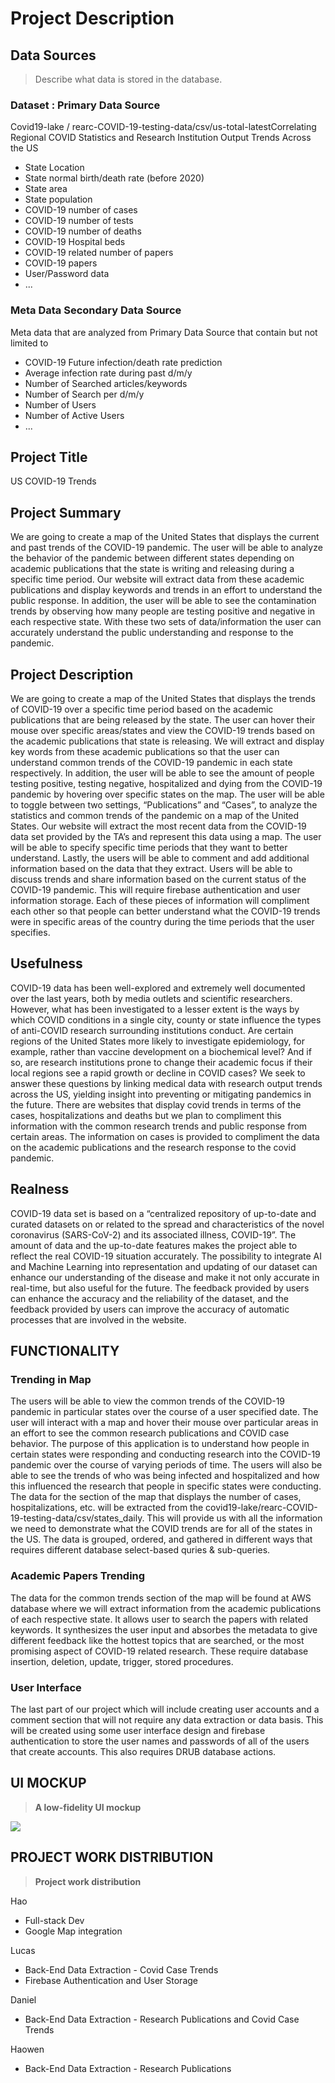 # Project Description

## Data Sources

>  Describe what data is stored in the database.

### Dataset : Primary Data Source

Covid19-lake / rearc-COVID-19-testing-data/csv/us-total-latestCorrelating Regional COVID Statistics and Research Institution Output Trends Across the US

* State Location
* State normal birth/death rate (before 2020)
* State area
* State population
* COVID-19 number of cases
* COVID-19 number of tests
* COVID-19 number of deaths
* COVID-19 Hospital beds
* COVID-19 related number of papers
* COVID-19 papers
* User/Password data
* ...

### Meta Data Secondary Data Source

Meta data that are analyzed from Primary Data Source that contain but not limited to

* COVID-19 Future infection/death rate prediction
* Average infection rate during past d/m/y
* Number of Searched articles/keywords 
* Number of Search per d/m/y
* Number of Users
* Number of Active Users
* ...

## Project Title 

US COVID-19 Trends 

## Project Summary


We are going to create a map of the United States that displays the current and past trends of the COVID-19 pandemic. The user will be able to analyze the behavior of the pandemic between different states depending on academic publications that the state is writing and releasing during a specific time period. Our website will extract data from these academic publications and display keywords and trends in an effort to understand the public response. In addition, the user will be able to see the contamination trends by observing how many people are testing positive and negative in each respective state. With these two sets of data/information the user can accurately understand the public understanding and response to the pandemic. 

## Project Description


We are going to create a map of the United States that displays the trends of COVID-19 over a specific time period based on the academic publications that are being released by the state. The user can hover their mouse over specific areas/states and view the COVID-19 trends based on the academic publications that state is releasing. We will extract and display key words from these academic publications so that the user can understand common trends of the COVID-19 pandemic in each state respectively. 
In addition, the user will be able to see the amount of people testing positive, testing negative, hospitalized and dying from the COVID-19 pandemic by hovering over specific states on the map. The user will be able to toggle between two settings, “Publications” and “Cases”, to analyze the statistics and common trends of the pandemic on a map of the United States. Our website will extract the most recent data from the COVID-19 data set provided by the TA’s and represent this data using a map. The user will be able to specify specific time periods that they want to better understand. 
Lastly, the users will be able to comment and add additional information based on the data that they extract. Users will be able to discuss trends and share information based on the current status of the COVID-19 pandemic. This will require firebase authentication and user information storage. 
Each of these pieces of information will compliment each other so that people can better understand what the COVID-19 trends were in specific areas of the country during the time periods that the user specifies. 

## Usefulness

COVID-19 data has been well-explored and extremely well documented over the last years, both by media outlets and scientific researchers. However, what has been investigated to a lesser extent is the ways by which COVID conditions in a single city, county or state influence the types of anti-COVID research surrounding institutions conduct. Are certain regions of the United States more likely to investigate epidemiology, for example, rather than vaccine development on a biochemical level? And if so, are research institutions prone to change their academic focus if their local regions see a rapid growth or decline in COVID cases? We seek to answer these questions by linking medical data with research output trends across the US, yielding insight into preventing or mitigating pandemics in the future.
There are websites that display covid trends in terms of the cases, hospitalizations and deaths but we plan to compliment this information with the common research trends and public response from certain areas. The information on cases is provided to compliment the data on the academic publications and the research response to the covid pandemic. 

## Realness

COVID-19 data set is based on a “centralized repository of up-to-date and curated datasets on or related to the spread and characteristics of the novel coronavirus (SARS-CoV-2) and its associated illness, COVID-19”. The amount of data and the up-to-date features makes the project able to reflect the real COVID-19 situation accurately. 
The possibility to integrate AI and Machine Learning into representation and updating of our dataset can enhance our understanding of the disease and make it not only accurate in real-time, but also useful for the future. The feedback provided by users can enhance the accuracy and the reliability of the dataset, and the feedback provided by users can improve the accuracy of automatic processes that are involved in the website.

## FUNCTIONALITY

### Trending in Map

The users will be able to view the common trends of the COVID-19 pandemic in particular states over the course of a user specified date. The user will interact with a map and hover their mouse over particular areas in an effort to see the common research publications and COVID case behavior. The purpose of this application is to understand how people in certain states were responding and conducting research into the COVID-19 pandemic over the course of varying periods of time. The users will also be able to see the trends of who was being infected and hospitalized and how this influenced the research that people in specific states were conducting. The data for the section of the map that displays the number of cases, hospitalizations, etc. will be extracted from the covid19-lake/rearc-COVID-19-testing-data/csv/states_daily. This will provide us with all the information we need to demonstrate what the COVID trends are for all of the states in the US.  The data is grouped, ordered, and gathered in different ways that requires different database select-based quries & sub-queries.

### Academic Papers Trending

The data for the common trends section of the map will be found at AWS database where we will extract information from the academic publications of each respective state. It allows user to search the papers with related keywords. It synthesizes the user input and absorbes the metadata to give different feedback like the hottest topics that are searched, or the most promising aspect of COVID-19 related research. These require database insertion, deletion, update, trigger, stored procedures. 

### User Interface

The last part of our project which will include creating user accounts and a comment section that will not require any data extraction or data basis. This will be created using some user interface design and firebase authentication to store the user names and passwords of all of the users that create accounts. This also requires DRUB database actions.



## UI MOCKUP

> **A low-fidelity UI mockup**

![](https://s2.loli.net/2023/02/04/Ndomw3461UbPFGy.jpg)

## PROJECT WORK DISTRIBUTION

> **Project work distribution**

Hao 

* Full-stack Dev
* Google Map integration

Lucas 

* Back-End Data Extraction - Covid Case Trends
* Firebase Authentication and User Storage 

Daniel 

* Back-End Data Extraction - Research Publications and Covid Case Trends

Haowen

* Back-End Data Extraction - Research Publications
